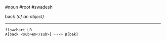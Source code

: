 #noun #root #swadesh 

back *(of an object)*
***
```mermaid  
flowchart LR
A[back <sub>en</sub>] ---> B[bak]
```